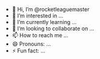 - 👋 Hi, I’m @rocketleaguemaster
- 👀 I’m interested in ...
- 🌱 I’m currently learning ...
- 💞️ I’m looking to collaborate on ...
- 📫 How to reach me ...
- 😄 Pronouns: ...
- ⚡ Fun fact: ...

<!---
rocketleaguemaster/rocketleaguemaster is a ✨ special ✨ repository because its `README.md` (this file) appears on your GitHub profile.
You can click the Preview link to take a look at your changes.
--->
